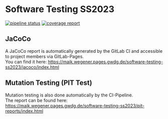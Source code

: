 # Software Testing SS2023

[![pipeline status](https://gitlab.gwdg.de/maik.wegener/software-testing-ss2023/badges/main/pipeline.svg)](https://gitlab.gwdg.de/maik.wegener/software-testing-ss2023/-/commits/main)
[![coverage report](https://gitlab.gwdg.de/maik.wegener/software-testing-ss2023/badges/main/coverage.svg)](https://gitlab.gwdg.de/maik.wegener/software-testing-ss2023/-/commits/main)


## JaCoCo
A JaCoCo report is automatically generated by the GitLab CI and accessible to project members via GitLab-Pages.  
You can find it here: https://maik.wegener.pages.gwdg.de/software-testing-ss2023/jacoco/index.html

## Mutation Testing (PIT Test)
Mutation testing is also done automatically by the CI-Pipeline.  
The report can be found here: https://maik.wegener.pages.gwdg.de/software-testing-ss2023/pit-reports/index.html